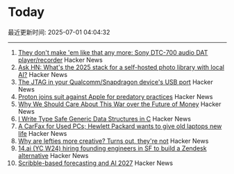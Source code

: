 # Today

最近更新时间: 2025-07-01 04:04:32

--- 
1. [They don't make 'em like that any more: Sony DTC-700 audio DAT player/recorder](https://kevinboone.me/dtc-700.html) Hacker News
2. [Ask HN: What's the 2025 stack for a self-hosted photo library with local AI?](https://news.ycombinator.com/item?id=44426233) Hacker News
3. [The JTAG in your Qualcomm/Snapdragon device's USB port](https://www.linaro.org/blog/hidden-jtag-qualcomm-snapdragon-usb/) Hacker News
4. [Proton joins suit against Apple for predatory practices](https://proton.me/blog/apple-lawsuit) Hacker News
5. [Why We Should Care About This War over the Future of Money](https://gizmodo.com/why-you-should-care-about-this-war-over-the-future-of-money-2000622009) Hacker News
6. [I Write Type Safe Generic Data Structures in C](https://danielchasehooper.com/posts/typechecked-generic-c-data-structures/) Hacker News
7. [A CarFax for Used PCs; Hewlett Packard wants to give old laptops new life](https://spectrum.ieee.org/carmax-used-pcs) Hacker News
8. [Why are lefties more creative? Turns out, they're not](https://phys.org/news/2025-06-lefties-creative-theyre.html) Hacker News
9. [14.ai (YC W24) hiring founding engineers in SF to build a Zendesk alternative](https://14.ai/careers) Hacker News
10. [Scribble-based forecasting and AI 2027](https://dynomight.net/scribbles/) Hacker News
